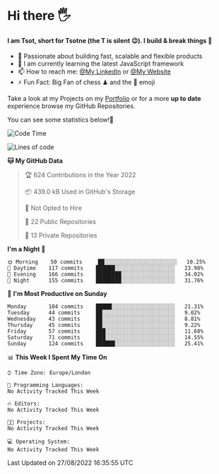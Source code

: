 # Hi there :raised_hand_with_fingers_splayed:
#### I am Tsot, short for Tsotne (the T is silent :wink:). I build & break things :space_invader:
- :telescope: Passionate about building fast, scalable and flexible products
- :seedling: I am currently learning the latest JavaScript framework 
- :mailbox: How to reach me: [@My LinkedIn](https://www.linkedin.com/in/tsotne-gvadzabia/) or [@My Website](https://tsotne.co.uk/contact)
- :zap: Fun Fact: Big Fan of chess ♟ and the 👾 emoji

Take a look at my Projects on my [Portfolio](https://tsotne.co.uk/) or for a more **up to date** experience browse my GitHub Repositories.

You can see some statistics below!:space_invader:
<!--START_SECTION:waka-->
![Code Time](http://img.shields.io/badge/Code%20Time-761%20hrs%202%20mins-blue)

![Lines of code](https://img.shields.io/badge/From%20Hello%20World%20I%27ve%20Written-625%20Thousand%20lines%20of%20code-blue)

**🐱 My GitHub Data** 

> 🏆 624 Contributions in the Year 2022
 > 
> 📦 439.0 kB Used in GitHub's Storage 
 > 
> 🚫 Not Opted to Hire
 > 
> 📜 22 Public Repositories 
 > 
> 🔑 13 Private Repositories  
 > 
**I'm a Night 🦉** 

```text
🌞 Morning    50 commits     ██░░░░░░░░░░░░░░░░░░░░░░░   10.25% 
🌆 Daytime    117 commits    ██████░░░░░░░░░░░░░░░░░░░   23.98% 
🌃 Evening    166 commits    ████████░░░░░░░░░░░░░░░░░   34.02% 
🌙 Night      155 commits    ████████░░░░░░░░░░░░░░░░░   31.76%

```
📅 **I'm Most Productive on Sunday** 

```text
Monday       104 commits    █████░░░░░░░░░░░░░░░░░░░░   21.31% 
Tuesday      44 commits     ██░░░░░░░░░░░░░░░░░░░░░░░   9.02% 
Wednesday    43 commits     ██░░░░░░░░░░░░░░░░░░░░░░░   8.81% 
Thursday     45 commits     ██░░░░░░░░░░░░░░░░░░░░░░░   9.22% 
Friday       57 commits     ███░░░░░░░░░░░░░░░░░░░░░░   11.68% 
Saturday     71 commits     ███░░░░░░░░░░░░░░░░░░░░░░   14.55% 
Sunday       124 commits    ██████░░░░░░░░░░░░░░░░░░░   25.41%

```


📊 **This Week I Spent My Time On** 

```text
⌚︎ Time Zone: Europe/London

💬 Programming Languages: 
No Activity Tracked This Week

🔥 Editors: 
No Activity Tracked This Week

🐱‍💻 Projects: 
No Activity Tracked This Week

💻 Operating System: 
No Activity Tracked This Week

```


 Last Updated on 27/08/2022 16:35:55 UTC
<!--END_SECTION:waka-->
